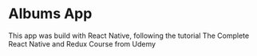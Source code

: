 # Albums App
This app was build with React Native, following the tutorial The Complete React Native and Redux Course from Udemy
